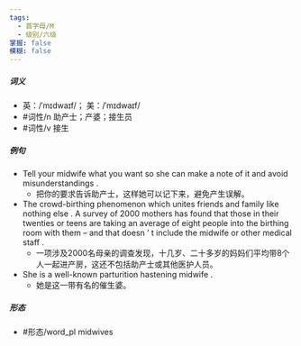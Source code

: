 ```yaml
---
tags:
  - 首字母/M
  - 级别/六级
掌握: false
模糊: false
---
```

##### 词义
- 英：/ˈmɪdwaɪf/； 美：/ˈmɪdwaɪf/
- #词性/n  助产士；产婆；接生员
- #词性/v  接生
##### 例句
- Tell your midwife what you want so she can make a note of it and avoid misunderstandings .
	- 把你的要求告诉助产士，这样她可以记下来，避免产生误解。
- The crowd-birthing phenomenon which unites friends and family like nothing else . A survey of 2000 mothers has found that those in their twenties or teens are taking an average of eight people into the birthing room with them – and that doesn ’ t include the midwife or other medical staff .
	- 一项涉及2000名母亲的调查发现，十几岁、二十多岁的妈妈们平均带8个人一起进产房，这还不包括助产士或其他医护人员。
- She is a well-known parturition hastening midwife .
	- 她是这一带有名的催生婆。
##### 形态
- #形态/word_pl midwives
